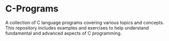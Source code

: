 # C-Programs
A collection of C language programs covering various topics and concepts. This repository includes examples and exercises to help understand fundamental and advanced aspects of C programming.
